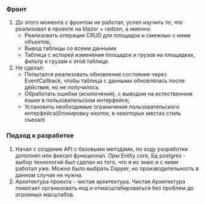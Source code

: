 ### Фронт
1. До этого момента с фронтом не работал, успел изучить то, что реализовал в проекте на blazor + radzen, а именно:
   * Реализовать операции CRUD для площадок и смежных с ними объектов;
   * Вывод таблицы со всеми данными
   * Таблица с исторей изменения площадок и грузов на площадках, фильтр к грузам к этой таблице.
2. Не сделал:
   * Попытался реализовать обновление состояние через EventCallback, чтобы таблица с данными обновлялась после действия, но не получилось
   * Обработать ошибки (исключения), с выводом на естественном языке в пользовательском интерфейсе;
   * Установить необходимые ограничения пользовательского интерфейса(блокировку кнопок, в некоторых местах стиль съехал)

### Подход к разработке
1. Начал с создание API с базовыми методами, по ходу разработки дополнял или фиксил функционал.
Орм Entity core, Бд postgres - выбор технологий был сделан из того, что я их знаю и с ними работал уже. Можно было выбрать Dapper, но производительность в данном случае не нужна.
2. Архитектура проекта - чистая архитектура. Чистая Архитектура помогает организовать код и отмасштабироваться без проблем до огромных масштабов.

